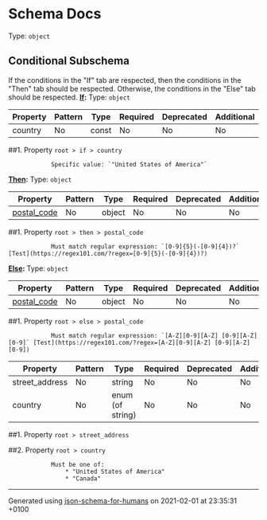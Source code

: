 # Schema Docs
Type: `object`

## Conditional Subschema
If the conditions in the "If" tab are respected, then the conditions in the "Then" tab should be respected.
Otherwise, the conditions in the "Else" tab should be respected.
**[If](#tab-pane_if"):**
Type: `object`

| Property | Pattern | Type | Required | Deprecated | Additional | Description |
| -------- | ------- | ---- | -------- | ---------- | ---------- | ----------- |
|country|No|const|No|No| No||

##<a name="if_country"></a>1.  Property `root > if > country`

                Specific value: `"United States of America"`

**[Then](#tab-pane_then):**
Type: `object`

| Property | Pattern | Type | Required | Deprecated | Additional | Description |
| -------- | ------- | ---- | -------- | ---------- | ---------- | ----------- |
| [postal_code](#then_postal_code)|No|object|No|No| No||

##<a name="then_postal_code"></a>1.  Property `root > then > postal_code`

                Must match regular expression: `[0-9]{5}(-[0-9]{4})?` [Test](https://regex101.com/?regex=[0-9]{5}(-[0-9]{4})?)

**[Else](#tab-pane_else):**
Type: `object`

| Property | Pattern | Type | Required | Deprecated | Additional | Description |
| -------- | ------- | ---- | -------- | ---------- | ---------- | ----------- |
| [postal_code](#else_postal_code)|No|object|No|No| No||

##<a name="else_postal_code"></a>1.  Property `root > else > postal_code`

                Must match regular expression: `[A-Z][0-9][A-Z] [0-9][A-Z][0-9]` [Test](https://regex101.com/?regex=[A-Z][0-9][A-Z] [0-9][A-Z][0-9])

| Property | Pattern | Type | Required | Deprecated | Additional | Description |
| -------- | ------- | ---- | -------- | ---------- | ---------- | ----------- |
|street_address|No|string|No|No| No||
|country|No|enum (of string)|No|No| No||

##<a name="street_address"></a>1.  Property `root > street_address`

##<a name="country"></a>2.  Property `root > country`

                Must be one of:
                    * "United States of America"
                    * "Canada"

----------------------------------------------------------------------------------------------------------------------------
Generated using [json-schema-for-humans](https://github.com/coveooss/json-schema-for-humans) on 2021-02-01 at 23:35:31 +0100